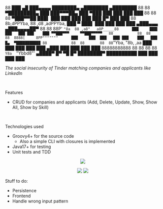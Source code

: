 88                                                      ███      ▄█  ███▄▄▄▄   ████████▄     ▄████████    ▄████████
88                            88                    ▀█████████▄ ███  ███▀▀▀██▄ ███   ▀███   ███    ███   ███    ███
88           88               88                       ▀███▀▀██ ███▌ ███   ███ ███    ███   ███    █▀    ███    ███
88               8b,dPPYba,   88   ,d8   ,adPPYba,      ███   ▀ ███▌ ███   ███ ███    ███  ▄███▄▄▄      ▄███▄▄▄▄██▀
88           88  88P'   `"8a  88 ,a8"   a8P_____88      ███     ███▌ ███   ███ ███    ███ ▀▀███▀▀▀     ▀▀███▀▀▀▀▀  
88           88  88       88  8888[     8PP"""""""      ███     ███  ███   ███ ███    ███   ███    █▄  ▀███████████
88           88  88       88  88`"Yba,  "8b,   ,aa      ███     ███  ███   ███ ███   ▄███   ███    ███   ███    ███
88888888888  88  88       88  88   `Y8a  `"Ybbd8"'     ▄████▀   █▀    ▀█   █▀  ████████▀    ██████████   ███    ███
                                                                                                                 ███    ███

_The social insecurity of Tinder matching companies and applicants like LinkedIn_

<br>


Features
* CRUD for companies and applicants (Add, Delete, Update, Show, Show All, Show by Skill)

<br>

Technologies used
* Groovy4+ for the source code
  * Also a simple CLI with closures is implemented
* Java17+ for testing
* Unit tests and TDD 


<p align="center">
  <img src="https://user-images.githubusercontent.com/77312190/221707525-eb23937e-577d-4896-9af1-035efa5a4775.png"/>
</p>

<p align="center">
  <img src="https://user-images.githubusercontent.com/77312190/221707716-3435b720-7a3f-44b6-8e60-b39a5c91bc4c.png"/>
  <img src="https://user-images.githubusercontent.com/77312190/221707883-bd0b9465-99fa-4d87-b479-605ea0a70ba7.png"/>
</p>

Stuff to do:
* Persistence
* Frontend
* Handle wrong input pattern



